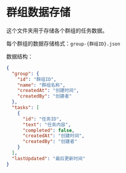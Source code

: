 # 群组数据存储

这个文件夹用于存储各个群组的任务数据。

每个群组的数据存储格式：`group-{群组ID}.json`

数据结构：
```json
{
  "group": {
    "id": "群组ID",
    "name": "群组名称", 
    "createdAt": "创建时间",
    "createdBy": "创建者"
  },
  "tasks": [
    {
      "id": "任务ID",
      "text": "任务内容",
      "completed": false,
      "createdAt": "创建时间",
      "createdBy": "创建者"
    }
  ],
  "lastUpdated": "最后更新时间"
}
```
